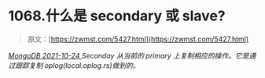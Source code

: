 <!--yml
category: 未分类
date: 0001-01-01 00:00:00
--->

# 1068.什么是 secondary 或 slave?

> 原文：[https://zwmst.com/5427.html](https://zwmst.com/5427.html)

   [ *MongoDB* ](https://zwmst.com/mongodb)*[ <time datetime="2021-10-24T23:51:50+08:00"> 2021-10-24 </time> ](https://zwmst.com/5427.html)  Seconday 从当前的 primary 上复制相应的操作。它是通过跟踪复制 oplog(local.oplog.rs)做到的。*